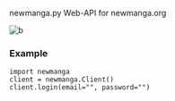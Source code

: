 newmanga.py
Web-API for newmanga.org

![b](https://github.com/aminobotskek/newmanga/assets/94906343/c057b187-2821-4bf5-9305-c466065e2686)

### Example
```python3
import newmanga
client = newmanga.Client()
client.login(email="", password="")
```
